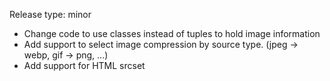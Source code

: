 Release type: minor

- Change code to use classes instead of tuples to hold image information
- Add support to select image compression by source type. (jpeg -> webp, gif -> png, ...)
- Add support for HTML srcset
